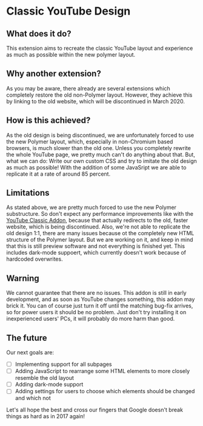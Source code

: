 # Classic YouTube Design

## What does it do?
This extension aims to recreate the classic YouTube layout and experience as much as possible within the new polymer layout.

## Why another extension?
As you may be aware, there already are several extensions which completely restore the old non-Polymer layout. However, they achieve this by linking to the old website, which will be discontinued in March 2020.

## How is this achieved?
As the old design is being discontinued, we are unfortunately forced to use the new Polymer layout, which, especially in non-Chromium based browsers, is much slower than the old one. Unless you completely rewrite the whole YouTube page, we pretty much can't do anything about that. But, what we can do: Write our own custom CSS and try to imitate the old design as much as possible! With the addition of some JavaSript we are able to replicate it at a rate of around 85 percent.

## Limitations
As stated above, we are pretty much forced to use the new Polymer substructure. So don't expect any performance improvements like with the [YouTube Classic Addon](https://addons.mozilla.org/de/firefox/addon/youtube-classic/), because that actually redirects to the old, faster website, which is being discontinued. Also, we're not able to replicate the old design 1:1, there are many issues because ot the completely new HTML structure of the Polymer layout. But we are working on it, and keep in mind that this is still preview software and not everything is finished yet. This includes dark-mode suppoert, which currently doesn't work because of hardcoded overwrites.

## Warning
We cannot guarantee that there are no issues. This addon is still in early development, and as soon as YouTube changes something, this addon may brick it. You can of course just turn it off until the matching bug-fix arrives, so for power users it should be no problem. Just don't try installing it on inexperienced users' PCs, it will probably do more harm than good.

## The future
Our next goals are:
- [ ] Implementing support for all subpages
- [ ] Adding JavaScript to rearrange some HTML elements to more closely resemble the old layout
- [ ] Adding dark-mode support
- [ ] Adding settings for users to choose which elements should be changed and which not

Let's all hope the best and cross our fingers that Google doesn't break things as hard as in 2017 again!
